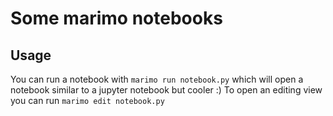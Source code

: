 # Some marimo notebooks
## Usage
You can run a notebook with `marimo run notebook.py` which will open a notebook similar to a jupyter notebook but cooler :)
To open an editing view you can run `marimo edit notebook.py`
